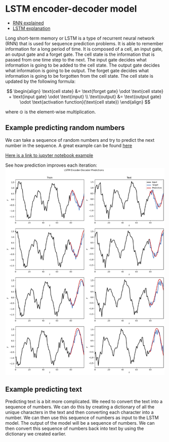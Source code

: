 # LSTM encoder-decoder model

- [RNN explained](https://www.youtube.com/watch?v=Y2wfIKQyd1I&ab_channel=codebasics)
- [LSTM explanation](https://www.youtube.com/watch?v=LfnrRPFhkuY&ab_channel=codebasics)

Long short-term memory or LSTM is a type of recurrent neural network (RNN) that is used for sequence prediction problems. It is able to remember information for a long period of time. It is composed of a cell, an input gate, an output gate and a forget gate. The cell state is the information that is passed from one time step to the next. The input gate decides what information is going to be added to the cell state. The output gate decides what information is going to be output. The forget gate decides what information is going to be forgotten from the cell state. The cell state is updated by the following formula:

$$
\begin{align}
\text{cell state} &= \text{forget gate} \odot \text{cell state} + \text{input gate} \odot \text{input} \\
\text{output} &= \text{output gate} \odot \text{activation function}(\text{cell state})
\end{align}
$$

where $\odot$ is the element-wise multiplication.

## Example predicting random numbers

We can take a sequence of random numbers and try to predict the next number in the sequence. A great example can be found [here](https://machinelearningmastery.com/how-to-develop-lstm-models-for-time-series-forecasting/)

[Here is a link to jupyter notebook example](./LSTM_encoder_decoder_test.ipynb)

See how prediction improves each iteration:
![random number prediction](./traning_LSTM_random_number_example.png)

## Example predicting text

Predicting text is a bit more complicated. We need to convert the text into a sequence of numbers. We can do this by creating a dictionary of all the unique characters in the text and then converting each character into a number. We can then use this sequence of numbers as input to the LSTM model. The output of the model will be a sequence of numbers. We can then convert this sequence of numbers back into text by using the dictionary we created earlier.


